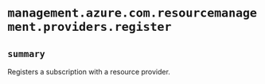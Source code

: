 # `management.azure.com.resourcemanagement.providers.register`

## `summary`
Registers a subscription with a resource provider.


